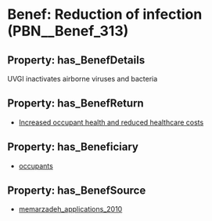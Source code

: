 # Benef: __Reduction of infection__ (PBN__Benef_313)

## Property: has_BenefDetails

UVGI inactivates airborne viruses and bacteria

## Property: has_BenefReturn

* [Increased occupant health and reduced healthcare costs](../BenefReturn/PBN__BenefReturn_331)

## Property: has_Beneficiary

* [occupants](../Stakeholder/PBN__Stakeholder_92)

## Property: has_BenefSource

* [memarzadeh_applications_2010](../Article/PBN__Article_61)

